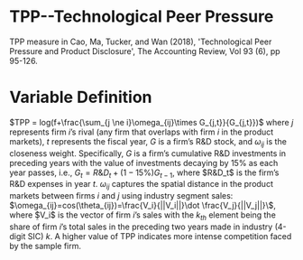 # TPP--Technological Peer Pressure
TPP measure in Cao, Ma, Tucker, and Wan (2018), 'Technological Peer Pressure and Product Disclosure', The Accounting Review, Vol 93 (6), pp 95-126.

# Variable Definition
$TPP = log(f+\frac{\sum_{j \ne i}\omega_{ij}\times G_{j,t}}{G_{j,t}})$ where $j$ represents firm $i$’s rival (any firm that overlaps 
with firm $i$ in the product markets), $t$ represents the fiscal year, $G$ is a firm’s R&D
stock, and $\omega_{ij}$ is the closeness weight. Specifically, $G$ is a firm’s cumulative R&D
investments in preceding years with the value of investments decaying by 15% as each
year passes, i.e., $G_t = R\&D_t + (1-15\%)G_{t-1}$, where $R&D_t$ is the firm’s R&D expenses
in year $t$. $\omega_{ij}$ captures the spatial distance in the product markets between firms $i$ and
$j$ using industry segment sales: $\omega_{ij}=cos(\theta_{ij})=\frac{V_i}{||V_i||}\dot \frac{V_j}{||V_j||}\$, where ܸ$V_i$ is the vector of firm $i$’s sales with the $k_{th}$
element being the share of firm  $i$’s total sales in the preceding two years made in
industry (4-digit SIC) $k$. A higher value of TPP indicates more intense competition
faced by the sample firm. 
